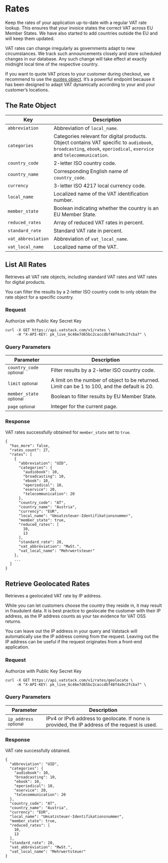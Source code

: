 # Rates

Keep the rates of your application up-to-date with a regular VAT rate lookup. This ensures that your invoice states the correct VAT across EU Member States. We have also started to add countries outside the EU and will keep them updated.

VAT rates can change irregularly as governments adapt to new circumstances. We track such announcements closely and store scheduled changes in our database. Any such change will take effect at exactly midnight local time of the respective country.

If you want to quote VAT prices to your customer during checkout, we recommend to use the [quotes object](https://vatstack.com/docs/quotes). It’s a powerful endpoint because it has been designed to adapt VAT dynamically according to your and your customer’s locations.

## The Rate Object

| Key | Description |
| --- | --- |
| `abbreviation` | Abbreviation of `local_name`. |
| `categories` | Categories relevant for digital products. Object contains VAT specific to `audiobook`, `broadcasting`, `ebook`, `eperiodical`, `eservice` and `telecommunication`. |
| `country_code` | 2-letter ISO country code. |
| `country_name` | Corresponding English name of `country_code`. |
| `currency` | 3-letter ISO 4217 local currency code. |
| `local_name` | Localized name of the VAT identification number. |
| `member_state` | Boolean indicating whether the country is an EU Member State. |
| `reduced_rates` | Array of reduced VAT rates in percent. |
| `standard_rate` | Standard VAT rate in percent. |
| `vat_abbreviation` | Abbreviation of `vat_local_name`. |
| `vat_local_name` | Localized name of the VAT. |

## List All Rates

Retrieves all VAT rate objects, including standard VAT rates and VAT rates for digital products.

You can filter the results by a 2-letter ISO country code to only obtain the rate object for a specific country.

### Request

Authorize with <span class="badge badge-success">Public Key</span> <span class="badge badge-warning">Secret Key</span>

```
curl -X GET https://api.vatstack.com/v1/rates \
     -H "X-API-KEY: pk_live_6c46e7d65bc2caccdbf48f4a9c2fcba7" \
```

### Query Parameters

| Parameter | Description |
| --- | --- |
| `country_code` <small>optional</small> | Filter results by a 2-letter ISO country code. |
| `limit` <small>optional</small> | A limit on the number of object to be returned. Limit can be 1 to 100, and the default is 20. |
| `member_state` <small>optional</small> | Boolean to filter results by EU Member State. |
| `page` <small>optional</small> | Integer for the current page. |

### Response

VAT rates successfully obtained for `member_state` set to `true`.

```
{
  "has_more": false,
  "rates_count": 27,
  "rates": [
    {
      "abbreviation": "UID",
      "categories": {
        "audiobook": 10,
        "broadcasting": 10,
        "ebook": 10,
        "eperiodical": 10,
        "eservice": 20,
        "telecommunication": 20
      },
      "country_code": "AT",
      "country_name": "Austria",
      "currency": "EUR",
      "local_name": "Umsatzsteuer-Identifikationsnummer",
      "member_state": true,
      "reduced_rates": [
        10,
        13
      ],
      "standard_rate": 20,
      "vat_abbreviation": "MwSt.",
      "vat_local_name": "Mehrwertsteuer"
    },
    ...
  ]
}
```

## Retrieve Geolocated Rates

Retrieves a geolocated VAT rate by IP address.

While you can let customers choose the country they reside in, it may result in fraudulent data. It is best practice to geolocate the customer with their IP address, as the IP address counts as your tax evidence for VAT OSS returns.

You can leave out the IP address in your query and Vatstack will automatically use the IP address coming from the request. Leaving out the IP address can be useful if the request originates from a front-end application.

### Request

Authorize with <span class="badge badge-success">Public Key</span> <span class="badge badge-warning">Secret Key</span>

```
curl -X GET https://api.vatstack.com/v1/rates/geolocate \
     -H "X-API-KEY: pk_live_6c46e7d65bc2caccdbf48f4a9c2fcba7" \
```

### Query Parameters

| Parameter | Description |
| --- | --- |
| `ip_address` <small>optional</small> | IPv4 or IPv6 address to geolocate. If none is provided, the IP address of the request is used. |

### Response

VAT rate successfully obtained.

```
{
  "abbreviation": "UID",
  "categories": {
    "audiobook": 10,
    "broadcasting": 10,
    "ebook": 10,
    "eperiodical": 10,
    "eservice": 20,
    "telecommunication": 20
  },
  "country_code": "AT",
  "country_name": "Austria",
  "currency": "EUR",
  "local_name": "Umsatzsteuer-Identifikationsnummer",
  "member_state": true,
  "reduced_rates": [
    10,
    13
  ],
  "standard_rate": 20,
  "vat_abbreviation": "MwSt.",
  "vat_local_name": "Mehrwertsteuer"
}
```
